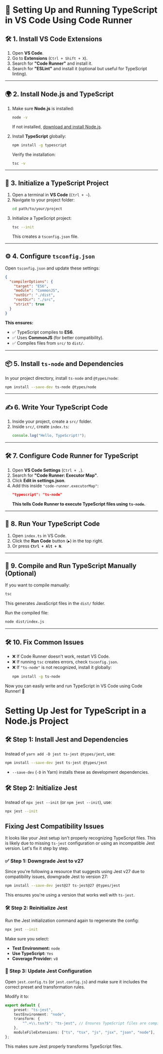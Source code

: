 # 📌 Setting Up and Running TypeScript in VS Code Using Code Runner

## 🛠 1. Install VS Code Extensions

1. Open **VS Code**.
2. Go to **Extensions** (`Ctrl + Shift + X`).
3. Search for **"Code Runner"** and install it.
4. Search for **"ESLint"** and install it (optional but useful for TypeScript linting).

---

## 🌍 2. Install Node.js and TypeScript

1. Make sure **Node.js** is installed:
   ```sh
   node -v
   ```
   If not installed, [download and install Node.js](https://nodejs.org/).

2. Install **TypeScript** globally:
   ```sh
   npm install -g typescript
   ```
   Verify the installation:
   ```sh
   tsc -v
   ```

---

## 📂 3. Initialize a TypeScript Project

1. Open a terminal in **VS Code** (`Ctrl + ~`).
2. Navigate to your project folder:
   ```sh
   cd path/to/your/project
   ```
3. Initialize a TypeScript project:
   ```sh
   tsc --init
   ```
   This creates a `tsconfig.json` file.

---

## ⚙️ 4. Configure `tsconfig.json`

Open `tsconfig.json` and update these settings:

```json
{
  "compilerOptions": {
    "target": "ES6",
    "module": "CommonJS",
    "outDir": "./dist",
    "rootDir": "./src",
    "strict": true
  }
}
```

**This ensures:**
- ✅ TypeScript compiles to **ES6**.
- ✅ Uses **CommonJS** (for better compatibility).
- ✅ Compiles files from `src/` to `dist/`.

---

## 📦 5. Install `ts-node` and Dependencies

In your project directory, install `ts-node` and `@types/node`:

```sh
npm install --save-dev ts-node @types/node
```

---

## ✍️ 6. Write Your TypeScript Code

1. Inside your project, create a `src/` folder.
2. Inside `src/`, create `index.ts`:
   ```ts
   console.log("Hello, TypeScript!");
   ```

---

## 🛠 7. Configure Code Runner for TypeScript

1. Open **VS Code Settings** (`Ctrl + ,`).
2. Search for **"Code Runner: Executor Map"**.
3. Click **Edit in settings.json**.
4. Add this inside `"code-runner.executorMap"`:
   ```json
   "typescript": "ts-node"
   ```
   **This tells Code Runner to execute TypeScript files using `ts-node`.**

---

## 🚀 8. Run Your TypeScript Code

1. Open `index.ts` in VS Code.
2. Click the **Run Code** button (`▶️`) in the top right.
3. Or press **`Ctrl + Alt + N`**.

---

## 🔨 9. Compile and Run TypeScript Manually (Optional)

If you want to compile manually:
```sh
tsc
```
This generates JavaScript files in the `dist/` folder.

Run the compiled file:
```sh
node dist/index.js
```

---

## 🛠 10. Fix Common Issues

- ❌ If Code Runner doesn't work, restart VS Code.
- ❌ If running `tsc` creates errors, check `tsconfig.json`.
- ❌ If `"ts-node"` is not recognized, install it globally:
  ```sh
  npm install -g ts-node
  ```

Now you can easily write and run TypeScript in VS Code using Code Runner! 🚀

# Setting Up Jest for TypeScript in a Node.js Project

## 🛠 Step 1: Install Jest and Dependencies
Instead of `yarn add -D jest ts-jest @types/jest`, use:

```sh
npm install --save-dev jest ts-jest @types/jest
```

- `--save-dev` (`-D` in Yarn) installs these as development dependencies.

## 🛠 Step 2: Initialize Jest
Instead of `npx jest --init` (or `npm jest --init`), use:

```sh
npx jest --init   
```

## Fixing Jest Compatibility Issues
It looks like your Jest setup isn't properly recognizing TypeScript files. This is likely due to missing `ts-jest` configuration or using an incompatible Jest version. Let's fix it step by step.

### ✅ Step 1: Downgrade Jest to v27
Since you're following a resource that suggests using Jest v27 due to compatibility issues, downgrade Jest to version 27:

```sh
npm install --save-dev jest@27 ts-jest@27 @types/jest
```

This ensures you're using a version that works well with `ts-jest`.

### 🛠 Step 2: Reinitialize Jest
Run the Jest initialization command again to regenerate the config:

```sh
npx jest --init
```

Make sure you select:
- **Test Environment:** `node`
- **Use TypeScript:** `Yes`
- **Coverage Provider:** `v8`

### 📝 Step 3: Update Jest Configuration
Open `jest.config.ts` (or `jest.config.js`) and make sure it includes the correct preset and transformation rules.

Modify it to:

```ts
export default {
    preset: "ts-jest",
    testEnvironment: "node",
    transform: {
        "^.+\\.tsx?$": "ts-jest", // Ensures TypeScript files are compiled
    },
    moduleFileExtensions: ["ts", "tsx", "js", "jsx", "json", "node"],
};
```

This makes sure Jest properly transforms TypeScript files.

